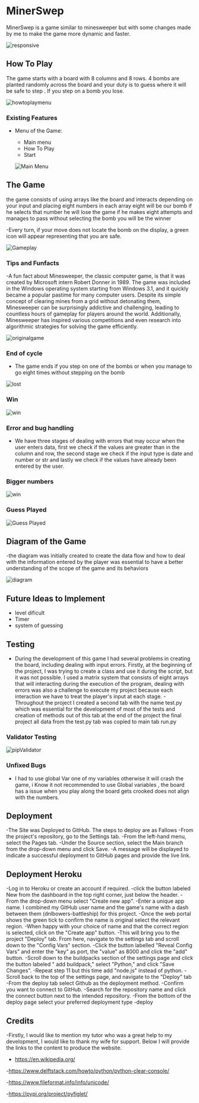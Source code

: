 # MinerSwep
 
MinerSwep is a game similar to minesweeper but with some changes made by me to make the game more dynamic and faster.

![responsive]()

## How To Play

 The game starts with a board with 8 columns and 8 rows. 4 bombs are planted randomly across the board and your duty is to guess where it will be safe to step . If you step on a bomb you lose.

 ![howtoplaymenu](https://github.com/dhardi/minerswep/blob/main/assets/images/howtoplay.PNG)

### Existing Features
  
- Menu of the Game:
  - Main menu
  - How To Play
  - Start

  ![Main Menu](https://github.com/dhardi/minerswep/blob/main/assets/images/menu_game.PNG)

## The Game 
  the game consists of using arrays like the board and interacts depending on your input and placing eight numbers in each array eight will be our bomb if he selects that number he will lose the game if he makes eight attempts and manages to pass without selecting the bomb you will be the winner
   
 -Every turn, if your move does not locate the bomb on the display, a green icon will appear representing that you are safe.
 
  ![Gameplay](https://github.com/dhardi/minerswep/blob/main/assets/images/turn.PNG)


### Tips and Funfacts
  -A fun fact about Minesweeper, the classic computer game, is that it was created by Microsoft intern Robert Donner in 1989. The game was included in the Windows operating system starting from Windows 3.1, and it quickly became a popular pastime for many computer users. Despite its simple concept of clearing mines from a grid without detonating them, Minesweeper can be surprisingly addictive and challenging, leading to countless hours of gameplay for players around the world. Additionally, Minesweeper has inspired various competitions and even research into algorithmic strategies for solving the game efficiently.

 ![originalgame](https://github.com/dhardi/minerswep/blob/main/assets/images/minesweeper.png)

 ### End of cycle
   - The game ends if you step on one of the bombs or when you manage to go eight times without stepping on the bomb

  ![lost](https://github.com/dhardi/minerswep/blob/main/assets/images/lost.PNG)

  ### Win
   ![win](https://github.com/dhardi/minerswep/blob/main/assets/images/win.PNG)


  ### Error and bug handling
  - We have three stages of dealing with errors that may occur when the user enters data, first we check if the values are greater than in the column and row, the second stage we check if the input type is date and number or str and lastly we check if the values have already been entered by the user.

 ### Bigger numbers
 ![win](https://github.com/dhardi/minerswep/blob/main/assets/images/win.PNG)

 ### Guess Played 
 ![Guess Played](https://github.com/dhardi/minerswep/blob/main/assets/images/win.PNG)



## Diagram of the Game

-the diagram was initially created to create the data flow and how to deal with the information entered by the player was essential to have a better understanding of the scope of the game and its behaviors

![diagram](https://github.com/dhardi/minerswep/blob/main/assets/images/diagram.PNG)

## Future Ideas to Implement 

- level dificult 
- Timer
- system of guessing 
 

## Testing 
- During the development of this game I had several problems in creating the board, including dealing with input errors. Firstly, at the beginning of the project, I was trying to create a class and use it during the script, but it was not possible. I used a matrix system that consists of eight arrays that will interacting during the execution of the program, dealing with errors was also a challenge to execute my project because each interaction we have to treat the player's input at each stage.
-Throughout the project I created a second tab with the name test.py which was essential for the development of most of the tests and creation of methods out of this tab at the end of the project the final project all data from the test.py tab was copied to main tab run.py


### Validator Testing 
![pipValidator](https://github.com/dhardi/minerswep/blob/main/assets/images/validation_errors.PNG)


### Unfixed Bugs
- I had to use global Var one of my variables otherwise it will crash the game, i Know it not recommended to use Global variables , the board has a issue when you play along the board gets crooked does not align with the numbers.



## Deployment 

-The Site was Deployed to GitHub. The steps to deploy are as Fallows
-From the project's repository, go to the Settings tab.
-From the left-hand menu, select the Pages tab.
-Under the Source section, select the Main branch from the drop-down menu and click Save.
-A message will be displayed to indicate a successful deployment to GitHub pages and provide the live link.

## Deployment Heroku

-Log in to Heroku or create an account if required.
-click the button labeled New from the dashboard in the top right corner, just below the header.
-From the drop-down menu select "Create new app".
-Enter a unique app name. I combined my GitHub user name and the game's name with a dash between them (dnlbowers-battleship) for this project.
-Once the web portal shows the green tick to confirm the name is original select the relevant region. 
-When happy with your choice of name and that the correct region is selected, click on the "Create app" button.
-This will bring you to the project "Deploy" tab. From here, navigate to the settings tab and scroll down to the "Config Vars" section.
-Click the button labelled "Reveal Config Vars" and enter the "key" as port, the "value" as 8000 and click the "add" button.
-Scroll down to the buildpacks section of the settings page and click the button labeled " add buildpack," select "Python," and click "Save Changes".
-Repeat step 11 but this time add "node.js" instead of python.
-Scroll back to the top of the settings page, and navigate to the "Deploy" tab
-From the deploy tab select Github as the deployment method.
-Confirm you want to connect to GitHub.
-Search for the repository name and click the connect button next to the intended repository.
-From the bottom of the deploy page select your preferred deployment type
-deploy


## Credits

 -Firstly, I would like to mention my tutor who was a great help to my development, I would like to thank my wife for support. Below I will provide the links to the content to produce the website.

  - https://en.wikipedia.org/

  -https://www.delftstack.com/howto/python/python-clear-console/

  -https://www.fileformat.info/info/unicode/

  -https://pypi.org/project/pyfiglet/